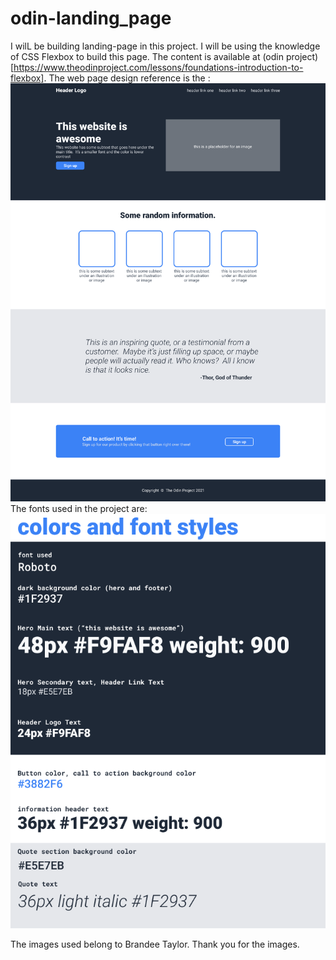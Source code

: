 # odin-landing_page

I wilL be building landing-page in this project. I will be using the knowledge of CSS Flexbox to build this page. The content is available at (odin project)[https://www.theodinproject.com/lessons/foundations-introduction-to-flexbox]. The web page design reference is the :
<br>
![Reference Image](/images/landing-page-reference.png "Reference Image")
<br>
The fonts used in the project are:
<br>
![Fonts](/images/landing-page-fonts.png "Fonts")

The images used belong to Brandee Taylor. Thank you for the images.